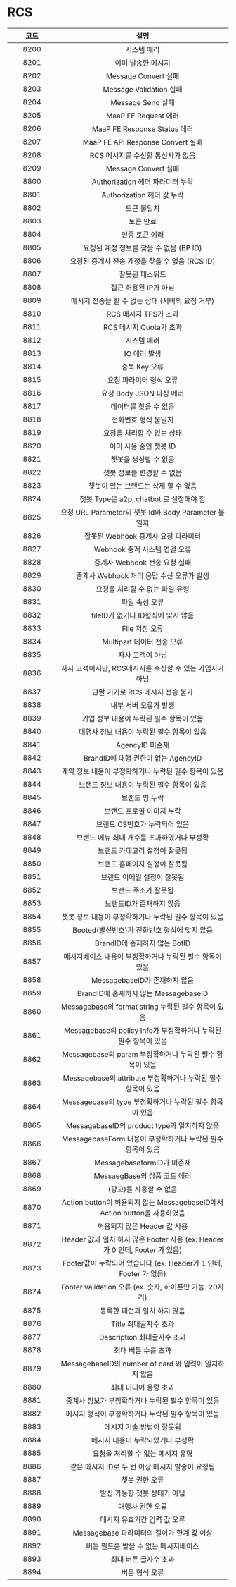 # RCS

<table><thead><tr><th width="150" align="center">코드</th><th width="591.3333333333333" align="center">설명</th></tr></thead><tbody><tr><td align="center">8200</td><td align="center">시스템 에러</td></tr><tr><td align="center">8201</td><td align="center">이미 발송한 메시지</td></tr><tr><td align="center">8202</td><td align="center">Message Convert 실패</td></tr><tr><td align="center">8203</td><td align="center">Message Validation 실패</td></tr><tr><td align="center">8204</td><td align="center">Message Send 실패</td></tr><tr><td align="center">8205</td><td align="center">MaaP FE Request 에러</td></tr><tr><td align="center">8206</td><td align="center">MaaP FE Response Status 에러</td></tr><tr><td align="center">8207</td><td align="center">MaaP FE API Response Convert 실패</td></tr><tr><td align="center">8208</td><td align="center">RCS 메시지를 수신할 통신사가 없음 </td></tr><tr><td align="center">8209</td><td align="center">Message Convert 실패</td></tr><tr><td align="center">8800</td><td align="center">Authorization 헤더 파라미터 누락</td></tr><tr><td align="center">8801</td><td align="center">Authorization 헤더 값 누락</td></tr><tr><td align="center">8802</td><td align="center">토큰 불일치 </td></tr><tr><td align="center">8803</td><td align="center">토큰 만료 </td></tr><tr><td align="center">8804</td><td align="center">인증 토큰 에러</td></tr><tr><td align="center">8805</td><td align="center">요청된 계정 정보를 찾을 수 없음 (BP ID)</td></tr><tr><td align="center">8806</td><td align="center">요청된 중계사 전송 계정을 찾을 수 없음 (RCS ID)</td></tr><tr><td align="center">8807</td><td align="center">잘못된 패스워드</td></tr><tr><td align="center">8808</td><td align="center">접근 허용된 IP가 아님 </td></tr><tr><td align="center">8809</td><td align="center">메시지 전송을 할 수 없는 상태 (서버의 요청 거부)</td></tr><tr><td align="center">8810</td><td align="center">RCS 메시지 TPS가 초과 </td></tr><tr><td align="center">8811</td><td align="center">RCS 메시지 Quota가 초과 </td></tr><tr><td align="center">8812</td><td align="center">시스템 에러</td></tr><tr><td align="center">8813</td><td align="center">IO 에러 발생</td></tr><tr><td align="center">8814</td><td align="center">중복 Key 오류</td></tr><tr><td align="center">8815</td><td align="center">요청 파라미터 형식 오류</td></tr><tr><td align="center">8816</td><td align="center">요청 Body JSON 파싱 에러</td></tr><tr><td align="center">8817</td><td align="center">데이터를 찾을 수 없음</td></tr><tr><td align="center">8818</td><td align="center">전화번호 형식 불일치</td></tr><tr><td align="center">8819</td><td align="center">요청을 처리할 수 없는 상태 </td></tr><tr><td align="center">8820</td><td align="center">이미 사용 중인 챗봇 ID </td></tr><tr><td align="center">8821</td><td align="center">챗봇을 생성할 수 없음 </td></tr><tr><td align="center">8822</td><td align="center">챗봇 정보를 변경할 수 없음 </td></tr><tr><td align="center">8823</td><td align="center">챗봇이 있는 브랜드는 삭제 할 수 없음</td></tr><tr><td align="center">8824</td><td align="center">챗봇 Type은 a2p, chatbot 로 설정해야 함</td></tr><tr><td align="center">8825</td><td align="center">요청 URL Parameter의 챗봇 Id와 Body Parameter 불일치</td></tr><tr><td align="center">8826</td><td align="center">잘못된 Webhook 중계사 요청 파라미터 </td></tr><tr><td align="center">8827</td><td align="center">Webhook 중계 시스템 연결 오류</td></tr><tr><td align="center">8828</td><td align="center">중계사 Webhook 전송 요청 실패 </td></tr><tr><td align="center">8829</td><td align="center">중계사 Webhook 처리 응답 수신 오류가 발생 </td></tr><tr><td align="center">8830</td><td align="center">요청을 처리할 수 없는 파일 유형 </td></tr><tr><td align="center">8831</td><td align="center">파일 속성 오류</td></tr><tr><td align="center">8832</td><td align="center">fileID가 없거나 ID형식에 맞지 않음</td></tr><tr><td align="center">8833</td><td align="center">File 저장 오류</td></tr><tr><td align="center">8834</td><td align="center">Multipart 데이터 전송 오류</td></tr><tr><td align="center">8835</td><td align="center">자사 고객이 아님 </td></tr><tr><td align="center">8836</td><td align="center">자사 고객이지만, RCS메시지를 수신할 수 있는 가입자가 아님 </td></tr><tr><td align="center">8837</td><td align="center">단말 기기로 RCS 메시지 전송 불가  </td></tr><tr><td align="center">8838</td><td align="center">내부 서버 오류가 발생 </td></tr><tr><td align="center">8839</td><td align="center">기업 정보 내용이 누락된 필수 항목이 있음 </td></tr><tr><td align="center">8840</td><td align="center">대행사 정보 내용이 누락된 필수 항목이 있음 </td></tr><tr><td align="center">8841</td><td align="center">AgencyID 미존재 </td></tr><tr><td align="center">8842</td><td align="center">BrandID에 대행 권한이 없는 AgencyID</td></tr><tr><td align="center">8843</td><td align="center">계약 정보 내용이 부정확하거나 누락된 필수 항목이 있음 </td></tr><tr><td align="center">8844</td><td align="center">브랜드 정보 내용이 누락된 필수 항목이 있음 </td></tr><tr><td align="center">8845</td><td align="center">브랜드 명 누락</td></tr><tr><td align="center">8846</td><td align="center">브랜드 프로필 이미지 누락</td></tr><tr><td align="center">8847</td><td align="center">브랜드 CS번호가 누락되어 있음 </td></tr><tr><td align="center">8848</td><td align="center">브랜드 메뉴 최대 개수를 초과하였거나 부정확 </td></tr><tr><td align="center">8849</td><td align="center">브랜드 카테고리 설정이 잘못됨</td></tr><tr><td align="center">8850</td><td align="center">브랜드 홈페이지 설정이 잘못됨 </td></tr><tr><td align="center">8851</td><td align="center">브랜드 이메일 설정이 잘못됨 </td></tr><tr><td align="center">8852</td><td align="center">브랜드 주소가 잘못됨 </td></tr><tr><td align="center">8853</td><td align="center">브랜드ID가 존재하지 않음</td></tr><tr><td align="center">8854</td><td align="center">챗봇 정보 내용이 부정확하거나 누락된 필수 항목이 있음 </td></tr><tr><td align="center">8855</td><td align="center">Booted(발신번호)가 전화번호 형식에 맞지 않음</td></tr><tr><td align="center">8856</td><td align="center">BrandID에 존재하지 않는 BotID</td></tr><tr><td align="center">8857</td><td align="center">메시지베이스 내용이 부정확하거나 누락된 필수 항목이 있음 </td></tr><tr><td align="center">8858</td><td align="center">MessagebaseID가 존재하지 않음</td></tr><tr><td align="center">8859</td><td align="center">BrandID에 존재하지 않는 MessagebaseID </td></tr><tr><td align="center">8860</td><td align="center">Messagebase의 format string 누락된 필수 항목이 있음 </td></tr><tr><td align="center">8861</td><td align="center">Messagebase의 policy Info가 부정확하거나 누락된 필수 항목이 있음 </td></tr><tr><td align="center">8862</td><td align="center">Messagebase의 param 부정확하거나 누락된 필수 항목이 있음 </td></tr><tr><td align="center">8863</td><td align="center">Messagebase의 attribute 부정확하거나 누락된 필수 항목이 있음 </td></tr><tr><td align="center">8864</td><td align="center">Messagebase의 type 부정확하거나 누락된 필수 항목이 있음 </td></tr><tr><td align="center">8865</td><td align="center">MessagebaseID의 product type과 일치하지 않음</td></tr><tr><td align="center">8866</td><td align="center">MessagebaseForm 내용이 부정확하거나 누락된 필수 항목이 있음 </td></tr><tr><td align="center">8867</td><td align="center">MessagebaseformID가 미존재 </td></tr><tr><td align="center">8868</td><td align="center">MessaegBase의 상품 코드 에러</td></tr><tr><td align="center">8869</td><td align="center">(광고)를 사용할 수 없음</td></tr><tr><td align="center">8870</td><td align="center">Action button이 허용되지 않는 MessagebaseID에서 Action button을 사용하였음</td></tr><tr><td align="center">8871</td><td align="center">허용되지 않은 Header 값 사용</td></tr><tr><td align="center">8872</td><td align="center">Header 값과 일치 하지 않은 Footer 사용 (ex. Header가 0 인데, Footer 가 있음)</td></tr><tr><td align="center">8873</td><td align="center">Footer값이 누락되어 있습니다 (ex. Header가 1 인데, Footer 가 없음)</td></tr><tr><td align="center">8874</td><td align="center">Footer validation 오류 (ex. 숫자, 하이픈만 가능. 20자리)</td></tr><tr><td align="center">8875</td><td align="center">등록한 패턴과 일치 하지 않음</td></tr><tr><td align="center">8876</td><td align="center">Title 최대글자수 초과 </td></tr><tr><td align="center">8877</td><td align="center">Description 최대글자수 초과 </td></tr><tr><td align="center">8878</td><td align="center">최대 버튼 수를 초과 </td></tr><tr><td align="center">8879</td><td align="center">MessagebaseID의 number of card 와 입력이 일치하지 않음</td></tr><tr><td align="center">8880</td><td align="center">최대 미디어 용량 초과 </td></tr><tr><td align="center">8881</td><td align="center">중계사 정보가 부정확하거나 누락된 필수 항목이 있음 </td></tr><tr><td align="center">8882</td><td align="center">메시지 형식이 부정확하거나 누락된 필수 항목이 있음 </td></tr><tr><td align="center">8883</td><td align="center">메시지 기술 방법이 잘못됨 </td></tr><tr><td align="center">8884</td><td align="center">메시지 내용이 누락되었거나 부정확 </td></tr><tr><td align="center">8885</td><td align="center">요청을 처리할 수 없는 메시지 유형 </td></tr><tr><td align="center">8886</td><td align="center">같은 메시지 ID로 두 번 이상 메시지 발송이 요청됨</td></tr><tr><td align="center">8887</td><td align="center">챗봇 권한 오류</td></tr><tr><td align="center">8888</td><td align="center">발신 가능한 챗봇 상태가 아님</td></tr><tr><td align="center">8889</td><td align="center">대행사 권한 오류</td></tr><tr><td align="center">8890</td><td align="center">메시지 유효기간 입력 값 오류</td></tr><tr><td align="center">8891</td><td align="center">Messagebase 파라미터의 길이가 한계 값 이상</td></tr><tr><td align="center">8892</td><td align="center">버튼 필드를 받을 수 없는 메시지베이스 </td></tr><tr><td align="center">8893</td><td align="center">최대 버튼 글자수 초과</td></tr><tr><td align="center">8894</td><td align="center">버튼 형식 오류</td></tr></tbody></table>

